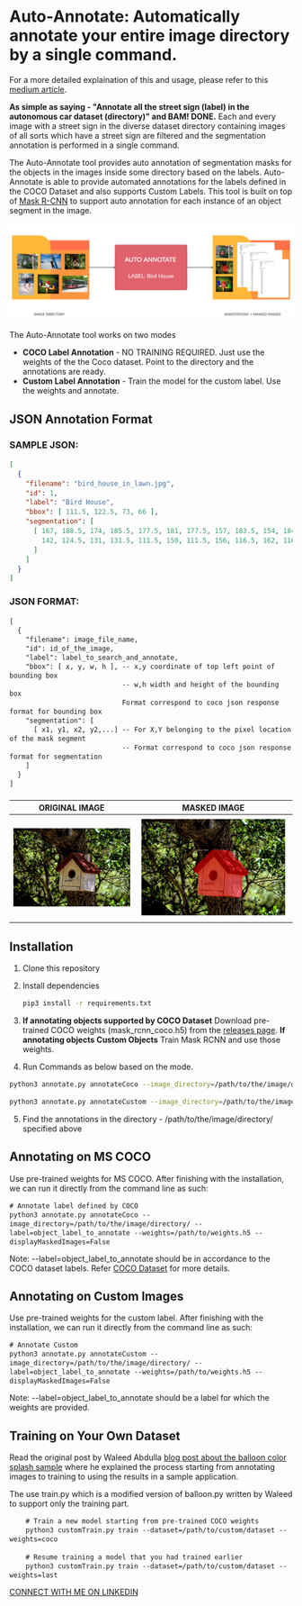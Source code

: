 # Auto-Annotate: Automatically annotate your entire image directory by a single command.

For a more detailed explaination of this and usage, please refer to this [medium article](https://medium.com/analytics-vidhya/automated-image-annotation-using-auto-annotate-tool-f8fff8ea4900).

**As simple as saying - "Annotate all the street sign (label) in the autonomous car dataset (directory)" and BAM! DONE.**
Each and every image with a street sign in the diverse dataset directory containing images of all sorts which have a street sign are filtered and the segmentation annotation is performed in a single command.

The Auto-Annotate tool provides auto annotation of segmentation masks for the objects in the images inside some directory based on the labels. Auto-Annotate is able to provide automated annotations for the labels defined in the COCO Dataset and also supports Custom Labels. This tool is built on top of [Mask R-CNN](https://github.com/matterport/Mask_RCNN) to support auto annotation for each instance of an object segment in the image. 

![Working Sample: ANNOTATE CUSTOM](asset/AutoAnnotate-Working_LowRes.png)

The Auto-Annotate tool works on two modes
* **COCO Label Annotation** - NO TRAINING REQUIRED. Just use the weights of the the Coco dataset. Point to the directory and the annotations are ready.
* **Custom Label Annotation** - Train the model for the custom label. Use the weights and annotate.


## JSON Annotation Format

### SAMPLE JSON: 

```json
[
  {
    "filename": "bird_house_in_lawn.jpg",
    "id": 1,
    "label": "Bird House",
    "bbox": [ 111.5, 122.5, 73, 66 ],
    "segmentation": [
      [ 167, 188.5, 174, 185.5, 177.5, 181, 177.5, 157, 183.5, 154, 184.5, 149, 159, 124.5, 150, 122.5, 
        142, 124.5, 131, 131.5, 111.5, 150, 111.5, 156, 116.5, 162, 116.5, 184, 121, 188.5, 167, 188.5
      ]
    ]
  }
]
```

### JSON FORMAT:
```
[
  {
    "filename": image_file_name,
    "id": id_of_the_image,
    "label": label_to_search_and_annotate,
    "bbox": [ x, y, w, h ], -- x,y coordinate of top left point of bounding box
                            -- w,h width and height of the bounding box
                            Format correspond to coco json response format for bounding box
    "segmentation": [
      [ x1, y1, x2, y2,...] -- For X,Y belonging to the pixel location of the mask segment
                            -- Format correspond to coco json response format for segmentation
    ]
  }
]
```

###
ORIGINAL IMAGE             |  MASKED IMAGE
:-------------------------:|:-------------------------:
![](asset/bird_house_in_lawn.jpg)  |  ![](asset/bird_house_in_lawn_masked.jpg)


## Installation
1. Clone this repository

2. Install dependencies
   ```bash
   pip3 install -r requirements.txt
   ```

3. **If annotating objects supported by COCO Dataset** 
  Download pre-trained COCO weights (mask_rcnn_coco.h5) from the [releases page](https://github.com/matterport/Mask_RCNN/releases).
  **If annotating objects Custom Objects** 
  Train Mask RCNN and use those weights.

4. Run Commands as below based on the mode.
  ```bash
  python3 annotate.py annotateCoco --image_directory=/path/to/the/image/directory/ --label=object_label_to_annotate --weights=/path/to/weights.h5 --displayMaskedImages=False
  ```
  ```bash
  python3 annotate.py annotateCustom --image_directory=/path/to/the/image/directory/ --label=object_label_to_annotate --weights=/path/to/weights.h5 --displayMaskedImages=False
  ```

5. Find the annotations in the directory - /path/to/the/image/directory/ specified above


## Annotating on MS COCO
Use pre-trained weights for MS COCO. After finishing with the installation, we
can run it directly from the command line as such:

```
# Annotate label defined by COCO
python3 annotate.py annotateCoco --image_directory=/path/to/the/image/directory/ --label=object_label_to_annotate --weights=/path/to/weights.h5 --displayMaskedImages=False
```
Note: --label=object_label_to_annotate should be in accordance to the COCO dataset labels.
Refer [COCO Dataset](https://cocodataset.org/) for more details.

## Annotating on Custom Images
Use pre-trained weights for the custom label. After finishing with the installation, we
can run it directly from the command line as such:

```
# Annotate Custom
python3 annotate.py annotateCustom --image_directory=/path/to/the/image/directory/ --label=object_label_to_annotate --weights=/path/to/weights.h5 --displayMaskedImages=False
```
Note: --label=object_label_to_annotate should be a label for which the weights are provided.


## Training on Your Own Dataset

Read the original post by Waleed Abdulla [blog post about the balloon color splash sample](https://engineering.matterport.com/splash-of-color-instance-segmentation-with-mask-r-cnn-and-tensorflow-7c761e238b46) where he explained the process starting from annotating images to training to using the results in a sample application.

The use train.py which is a modified version of balloon.py written by Waleed to support only the training part.
```
    # Train a new model starting from pre-trained COCO weights
    python3 customTrain.py train --dataset=/path/to/custom/dataset --weights=coco

    # Resume training a model that you had trained earlier
    python3 customTrain.py train --dataset=/path/to/custom/dataset --weights=last
```

[CONNECT WITH ME ON LINKEDIN](https://www.linkedin.com/in/mdhmz1/)
